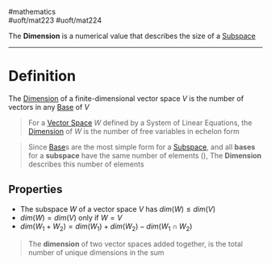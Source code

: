 #mathematics  
#uoft/mat223 #uoft/mat224 

The **Dimension** is a numerical value that describes the size of a [Subspace](Subspace.md) 

---
# Definition

The [Dimension](.md) of a finite-dimensional vector space $V$ is the number of vectors in any [Base](Base.md) of $V$ 

>For a [Vector Space](Vector%20Space.md) $W$ defined by a System of Linear Equations, the [Dimension](.md) of $W$ is the number of free variables in echelon form

>Since [Base](Base.md)s are the most simple form for a [Subspace](Subspace.md), and all **bases** for a **subspace** have the same number of elements ([](Base.md#^7d8441)), The **Dimension** describes this number of elements

## Properties
- The subspace $W$ of a vector space $V$ has $dim(W) \leq dim(V)$
- $dim(W) = dim(V)$ only if $W=V$
- $dim(W_{1}+W_{2})=dim(W_{1})+dim(W_{2})-dim(W_{1}\cap W_{2})$
>The **dimension** of two vector spaces added together, is the total number of unique dimensions in the sum